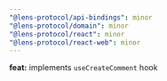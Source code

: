 ```yaml
---
"@lens-protocol/api-bindings": minor
"@lens-protocol/domain": minor
"@lens-protocol/react": minor
"@lens-protocol/react-web": minor
---
```


**feat:** implements `useCreateComment` hook
